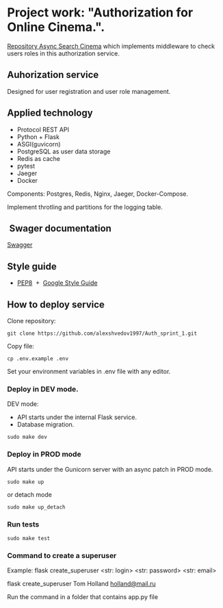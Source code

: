 # Project work: "Authorization for Online Cinema.".


[Repository Async Search Cinema](https://github.com/IAmIrina/Async_API_sprint_2.git) which implements middleware to check users roles in this authorization service.


## Auhorization service


Designed for user registration and user role management.


## Applied technology
- Protocol REST API
- Python + Flask
- ASGI(guvicorn)
- PostgreSQL as user data storage
- Redis as cache
- pytest
- Jaeger
- Docker


Components: Postgres, Redis, Nginx, Jaeger, Docker-Compose.


Implement throtling and partitions for the logging table.



##  Swager documentation


[Swagger](http://127.0.0.1/apidocs)


## Style guide
- [PEP8](https://peps.python.org/pep-0008/)  +  [Google Style Guide](https://google.github.io/styleguide/pyguide.html)



## How to deploy service


Clone repository:
```
git clone https://github.com/alexshvedov1997/Auth_sprint_1.git
```
Copy file:  
```
cp .env.example .env
```
Set your environment variables in .env file with any editor.


### Deploy in DEV mode.


DEV mode:
- API starts under the internal Flask service.
- Database migration.


```
sudo make dev
```


### Deploy in PROD mode
API starts under the Gunicorn server with an async patch in PROD mode.


```
sudo make up
```
or detach mode
```
sudo make up_detach
```


### Run tests
```
sudo make test
```


### Command to create a superuser


Example:
flask create_superuser <str: login> <str: password> <str: email>


flask create_superuser Tom Holland holland@mail.ru


Run the command in a folder that contains app.py file
